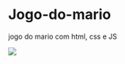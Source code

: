 # Jogo-do-mario
jogo do mario com html, css e JS 

<img src="https://dropsdejogos.uai.com.br/wp-content/uploads/sites/10/2020/08/super-mario-950x700.jpg">

